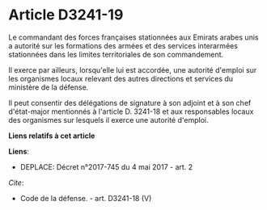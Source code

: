 # Article D3241-19

Le commandant des forces françaises stationnées aux Emirats arabes unis a autorité sur les formations des armées et des
services interarmées stationnées dans les limites territoriales de son commandement. 

Il exerce par ailleurs, lorsqu'elle lui est accordée, une autorité d'emploi sur les organismes locaux relevant des autres
directions et services du ministère de la défense. 

Il peut consentir des délégations de signature à son adjoint et à son chef d'état-major mentionnés à l'article D. 3241-18 et
aux responsables locaux des organismes sur lesquels il exerce une autorité d'emploi.

**Liens relatifs à cet article**

**Liens**:

  - DEPLACE: Décret n°2017-745 du 4 mai 2017 - art. 2

_Cite_:

  - Code de la défense. - art. D3241-18 (V)
